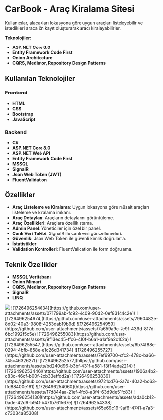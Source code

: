 # CarBook - Araç Kiralama Sitesi

Kullanıcılar, alacakları lokasyona göre uygun araçları listeleyebilir ve istedikleri araca ön kayıt oluşturarak aracı kiralayabilirler.

**Teknolojiler:**
- **ASP.NET Core 8.0**
- **Entity Framework Code First**
- **Onion Architecture**
- **CQRS, Mediator, Repository Design Patterns**

## Kullanılan Teknolojiler

### Frontend
- **HTML**
- **CSS**
- **Bootstrap**
- **JavaScript**

### Backend
- **C#**
- **ASP.NET Core 8.0**
- **ASP.NET Web API**
- **Entity Framework Code First**
- **MSSQL**
- **SignalR**
- **Json Web Token (JWT)**
- **FluentValidation**

## Özellikler

- **Araç Listeleme ve Kiralama**: Uygun lokasyona göre müsait araçları listeleme ve kiralama imkanı.
- **Araç Detayları**: Araçların detaylarını görüntüleme.
- **Araç Özellikleri**: Araçlara özellik atama.
- **Admin Panel**: Yöneticiler için özel bir panel.
- **Canlı Veri Takibi**: SignalR ile canlı veri güncellemeleri.
- **Güvenlik**: Json Web Token ile güvenli kimlik doğrulama.
- **İstatistikler**
- **Validation Kontrolleri**: FluentValidation ile form doğrulama.

## Teknik Özellikler

- **MSSQL Veritabanı**
- **Onion Mimari**
- **CQRS, Mediator, Repository Design Patterns**
- **SignalR**
- **LINQ**


<img src="https://github.com/user-attachments/assets/91bdb0e1-77d8-451b-b01c-1d2377eeba8e"/>
![1726496254634](https://github.com/user-attachments/assets/071799ab-fc92-4c09-90d2-0ef83144c2e1)
![1726496254674](https://github.com/user-attachments/assets/7960482e-8d02-40a3-9808-4253dab19b9d)
![1726496254959](https://github.com/user-attachments/assets/7a659a9c-7e9f-439d-817d-6bc1992f5c5e)
![1726496255083](https://github.com/user-attachments/assets/9f13ec45-ffc6-410f-b6a1-a1af9a2c102a)
![1726496255547](https://github.com/user-attachments/assets/6b74f88e-0294-4bfb-858e-e1c26d341734)
![1726496255727](https://github.com/user-attachments/assets/7ef69700-dfc2-478c-ba66-745c4632627f)
![1726496252577](https://github.com/user-attachments/assets/bd240d96-b3bf-431f-a581-f3f14ada2214)
![1726496253446](https://github.com/user-attachments/assets/1906a4b2-c83c-46cf-b00f-2cb33effdd2a)
![1726496253839](https://github.com/user-attachments/assets/9721cd76-2a7d-40a2-bc63-ffd88400e161)
![1726496254060](https://github.com/user-attachments/assets/17d844aa-21ef-4fc8-a3f4-63d9de51fc83)
![1726496254130](https://github.com/user-attachments/assets/ada0cb12-0ade-42d9-b94f-b47fb761567e)
![1726496254338](https://github.com/user-attachments/assets/65e69c19-9af6-4741-a7a3-c73034a85308)
